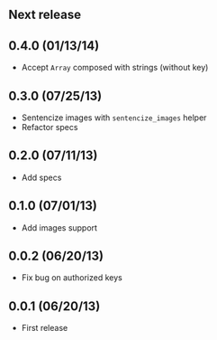 ## Next release

## 0.4.0 (01/13/14)

* Accept `Array` composed with strings (without key)

## 0.3.0 (07/25/13)

* Sentencize images with `sentencize_images` helper
* Refactor specs

## 0.2.0 (07/11/13)

* Add specs

## 0.1.0 (07/01/13)

* Add images support

## 0.0.2 (06/20/13)

* Fix bug on authorized keys

## 0.0.1 (06/20/13)

* First release
